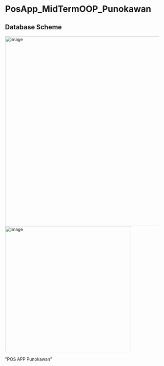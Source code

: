 # PosApp_MidTermOOP_Punokawan

## Database Scheme
<img width="622" alt="image" src="https://github.com/Aftermath00/POSApp_FinalTermOOP/assets/86555486/eb21c829-d96d-41d5-88ff-c96afda3e81c">

<img width="413" alt="image" src="https://user-images.githubusercontent.com/98159404/233802846-faf81f43-50ec-4cdd-9c9f-b35d67db1fbd.png">

"POS APP Punokawan" 
